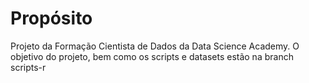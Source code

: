 # Propósito
Projeto da Formação Cientista de Dados da Data Science Academy.
O objetivo do projeto, bem como os scripts e datasets estão na branch scripts-r
